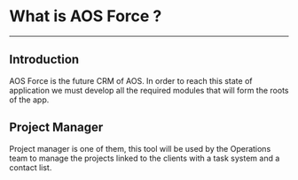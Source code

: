 # What is AOS Force ?

---

## Introduction

AOS Force is the future CRM of AOS. In order to reach this state of application we must develop all the required modules that will form the roots of the app.

## Project Manager

Project manager is one of them, this tool will be used by the Operations team to manage the projects linked to the clients with a task system and a contact list.
